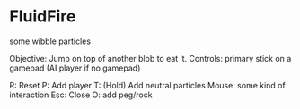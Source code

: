 # FluidFire
some wibble particles

Objective: Jump on top of another blob to eat it.
Controls: primary stick on a gamepad (AI player if no gamepad)

R: Reset
P: Add player
T: (Hold) Add neutral particles
Mouse: some kind of interaction
Esc: Close
O: add peg/rock
